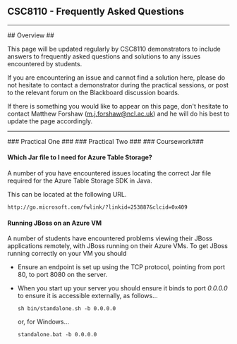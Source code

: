 ## CSC8110 - Frequently Asked Questions #

---

<a name="Overview" />
## Overview ##

This page will be updated regularly by CSC8110 demonstrators to include answers to frequently asked questions and solutions to any issues encountered by students.

If you are encountering an issue and cannot find a solution here, please do not hesitate to contact a demonstrator during the practical sessions, or post to the relevant forum on the Blackboard discussion boards.

If there is something you would like to appear on this page, don't hesitate to contact Matthew Forshaw (m.j.forshaw@ncl.ac.uk) and he will do his best to update the page accordingly.

---

<a name="PracticalOne" />
### Practical One ###

<a name="PracticalTwo" />
### Practical Two ###

<a name="Coursework" />
### Coursework###

#### Which Jar file to I need for Azure Table Storage? ####
A number of you have encountered issues locating the correct Jar file required for the Azure Table Storage SDK in Java.

This can be located at the following URL.

    http://go.microsoft.com/fwlink/?linkid=253887&clcid=0x409

#### Running JBoss on an Azure VM ####
A number of students have encountered problems viewing their JBoss applications remotely, with JBoss running on their Azure VMs. To get JBoss running correctly on your VM you should

- Ensure an endpoint is set up using the TCP protocol, pointing from port 80, to port 8080 on the server.
- When you start up your server you should ensure it binds to port *0.0.0.0* to ensure it is accessible externally, as follows...

    ````Linux
    sh bin/standalone.sh -b 0.0.0.0
    ````
    
  or, for Windows...

    ````Linux
    standalone.bat -b 0.0.0.0
    ````
